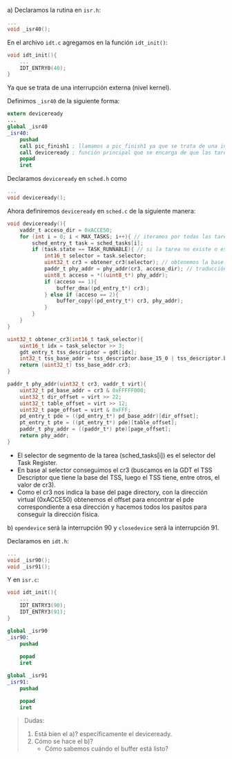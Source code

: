 a) 
Declaramos la rutina en `isr.h`:
```h
...
void _isr40();
```
En el archivo `idt.c` agregamos en la función `idt_init()`:
```c
void idt_init(){
    ...
    IDT_ENTRY0(40);
}
```
Ya que se trata de una interrupción externa (nivel kernel).

Definimos `_isr40` de la siguiente forma:

```nasm
extern deviceready
...
global _isr40
_isr40:
    pushad
    call pic_finish1 ; llamamos a pic_finish1 ya que se trata de una interrupción externa
    call deviceready ; función principal que se encarga de que las tareas que lo requieran puedan acceder al buffer
    popad
    iret
```

Declaramos `deviceready` en `sched.h` como
```h
...
void deviceready();
```
Ahora definiremos `deviceready` en `sched.c` de la siguiente manera:

```c
void deviceready(){
    vaddr_t acceso_dir = 0xACCE50;
    for (int i = 0; i < MAX_TASKS; i++){ // iteramos por todas las tareas
        sched_entry_t task = sched_tasks[i];
        if (task.state == TASK_RUNNABLE){ // si la tarea no existe o está pausada, no hacemos nada
            int16_t selector = task.selector;
            uint32_t cr3 = obtener_cr3(selector); // obtenemos la base del page directory en base al selector de la tarea
            paddr_t phy_addr = phy_addr(cr3, acceso_dir); // traducción virt -> phy
            uint8_t acceso = *((uint8_t*) phy_addr);
            if (acceso == 1){
                buffer_dma((pd_entry_t*) cr3);
            } else if (acceso == 2){
                buffer_copy((pd_entry_t*) cr3, phy_addr);
            }
        }
    }
}

uint32_t obtener_cr3(int16_t task_selector){
    uint16_t idx = task_selector >> 3;
    gdt_entry_t tss_descriptor = gdt[idx];
    int32_t tss_base_addr = tss_descriptor.base_15_0 | tss_descriptor.base_23_16 << 16| tss_descriptor.base_31_24 << 24;
    return (uint32_t) tss_base_addr.cr3;
}

paddr_t phy_addr(uint32_t cr3, vaddr_t virt){
    uint32_t pd_base_addr = cr3 & 0xFFFFF000;
    uint32_t dir_offset = virt >> 22;
    uint32_t table_offset = virt >> 12;
    uint32_t page_offset = virt & 0xFFF;
    pd_entry_t pde = ((pd_entry_t*) pd_base_addr)[dir_offset];
    pt_entry_t pte = ((pt_entry_t*) pde)[table_offset];
    paddr_t phy_addr = ((paddr_t*) pte)[page_offset];
    return phy_addr;
}
```

- El selector de segmento de la tarea (sched_tasks[i]) es el selector del Task Register.
- En base al selector conseguimos el cr3 (buscamos en la GDT el TSS Descriptor que tiene la base del TSS, luego el TSS tiene, entre otros, el valor de cr3).
- Como el cr3 nos indica la base del page directory, con la dirección virtual (0xACCE50) obtenemos el offset para encontrar el pde correspondiente a esa dirección y hacemos todos los pasitos para conseguir la dirección física.

b) 
`opendevice` será la interrupción 90 y `closedevice` será la interrupción 91.

Declaramos en `idt.h`:
```h
...
void _isr90();
void _isr91();
```

Y en `isr.c`:
```c
void idt_init(){
    ...
    IDT_ENTRY3(90);
    IDT_ENTRY3(91);
}
```

```nasm
global _isr90
_isr90:
    pushad
    
    popad
    iret

global _isr91
_isr91:
    pushad

    popad
    iret
```

> Dudas: 
> 1. Está bien el a)? específicamente el deviceready.
> 2. Cómo se hace el b)?      
>    - Cómo sabemos cuándo el buffer está listo?